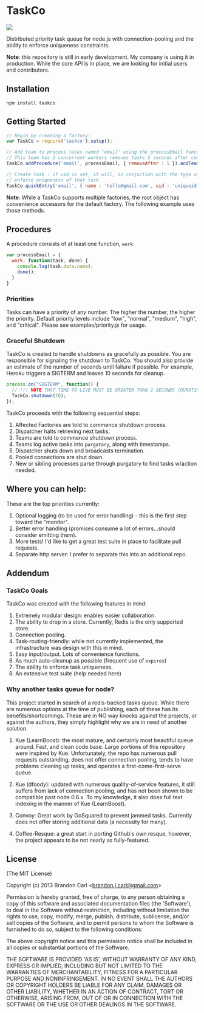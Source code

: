 TaskCo
======
![](https://www.codeship.io/projects/6ed66fe0-17fe-0131-e0ed-0ef248b6a1b0/status)

Distributed priority task queue for node.js with connection-pooling and the ability to enforce uniqueness
constraints.

**Note**: this repository is still in early development. My company is using it in production. While the
core API is in place, we are looking for initial users and contributors.


## Installation

```
npm install taskco
```


## Getting Started

```javascript
// Begin by creating a factory:
var TaskCo = require('taskco').setup();

// Add team to process tasks named "email" using the processEmail function
// This team has 3 concurrent workers removes tasks 5 seconds after completion/failure.
TaskCo.addProcedure('email', processEmail, { removeAfter : 5 }).andTeam(3);

// Create task : if uid is set, it will, in conjuction with the type of task (email)
// enforce uniqueness of that task.
TaskCo.quickEntry('email', { name : 'hello@gmail.com', uid : 'uniqueid' });
```

**Note**: While a TaskCo supports multiple factories, the root object has convenience accessors for the default factory. The
following example uses those methods.


## Procedures

A procedure consists of at least one function, `work`.

```javascript
var processEmail = {
  work: function(task, done) {
    console.log(task.data.name);
    done();
  }
}
```

### Priorities

Tasks can have a priority of any number. The higher the number, the higher the priority. Default priority levels include "low", "normal", "medium", "high", and "critical". Please see examples/priority.js for usage.


### Graceful Shutdown

TaskCo is created to handle shutdowns as gracefully as possible. You are responsible for signaling the shutdown to TaskCo. You should also
provide an estimate of the number of seconds until failure if possible. For example, Heroku triggers a SIGTERM and leaves 10 seconds for
cleanup.

```javascript
process.on("SIGTERM", function() {
  // !!! NOTE THAT TIME TO LIVE MUST BE GREATER THAN 2 SECONDS (DURATION OF BLOCK POP)
  TaskCo.shutdown(10);
});
```

TaskCo proceeds with the following sequential steps:  
1. Affected Factories are told to commence shutdown process.  
2. Dispatcher halts retrieving next tasks.  
3. Teams are told to commence shutdown process.  
4. Teams log active tasks into `purgatory`, along with timestamps.  
5. Dispatcher shuts down and broadcasts termination.  
6. Pooled connections are shut down.  
7. New or sibling processes parse through purgatory to find tasks w/action needed.  


## Where you can help:

These are the top priorities currently:

1. Optional logging (to be used for error handling) - this is the first step toward the "monitor".
2. Better error handling (promises consume a lot of errors...should consider emitting them).
3. More tests! I'd like to get a great test suite in place to facilitate pull requests.
4. Separate http server: I prefer to separate this into an additional repo.


## Addendum


### TaskCo Goals

TaskCo was created with the following features in mind:

1. Extremely modular design: enables easier collaboration.
2. The ability to drop in a store. Currently, Redis is the only supported store.
3. Connection pooling.
4. Task-routing-friendly: while not currently implemented, the infrastructure was design with this in mind.
5. Easy input/output. Lots of convenience functions.
6. As much auto-cleanup as possible (frequent use of `expires`)
7. The ability to enforce task uniqueness.
8. An extensive test suite (help needed here)


### Why another tasks queue for node?

This project started in search of a redis-backed tasks queue. While there are numerous options at the time of publishing,
each of these has its benefits/shortcomings. These are in NO way knocks against the projects, or against the authors, they
simply highlight why we are in need of another solution.

1. Kue (LearnBoost): the most mature, and certainly most beautiful queue around. Fast, and clean code base. Large portions
of this repository were inspired by Kue. Unfortunately, the repo has numerous pull requests outstanding, does not
offer connection pooling, tends to have problems cleaning up tasks, and operates a first-come-first-serve queue.

2. Kue (dfoody): updated with numerous quality-of-service features, it still suffers from lack of connection pooling, and
has not been shown to be compatible past node 0.6.x. To my knowledge, it also does full text indexing in the manner of
Kue (LearnBoost).

3. Convoy: Great work by GoSquared to prevent jammed tasks. Currently does not offer storing additional data (a necessity
for many).

4. Coffee-Resque: a great start in porting Github's own resque, however, the project appears to be not nearly as
fully-featured.


## License

(The MIT License)

Copyright (c) 2013 Brandon Carl &lt;brandon.j.carl@gmail.com&gt;

Permission is hereby granted, free of charge, to any person obtaining
a copy of this software and associated documentation files (the
'Software'), to deal in the Software without restriction, including
without limitation the rights to use, copy, modify, merge, publish,
distribute, sublicense, and/or sell copies of the Software, and to
permit persons to whom the Software is furnished to do so, subject to
the following conditions:

The above copyright notice and this permission notice shall be
included in all copies or substantial portions of the Software.

THE SOFTWARE IS PROVIDED 'AS IS', WITHOUT WARRANTY OF ANY KIND,
EXPRESS OR IMPLIED, INCLUDING BUT NOT LIMITED TO THE WARRANTIES OF
MERCHANTABILITY, FITNESS FOR A PARTICULAR PURPOSE AND NONINFRINGEMENT.
IN NO EVENT SHALL THE AUTHORS OR COPYRIGHT HOLDERS BE LIABLE FOR ANY
CLAIM, DAMAGES OR OTHER LIABILITY, WHETHER IN AN ACTION OF CONTRACT,
TORT OR OTHERWISE, ARISING FROM, OUT OF OR IN CONNECTION WITH THE
SOFTWARE OR THE USE OR OTHER DEALINGS IN THE SOFTWARE.

